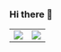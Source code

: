 ### Hi there 👋

<table cellspacing="0" cellpadding="0"><tr><td>
  <a href="https://git.io/streak-stats"><img src="http://github-readme-streak-stats.herokuapp.com/?user=KimPaivarinne"></a>
  </td><td>
  <a href="https://github.com/KimPaivarinne/github-readme-stats"><img src="https://github-readme-stats-zqfq.vercel.app/api/top-langs/?username=KimPaivarinne&count_private=true&langs_count=12&size_weight=0.5&count_weight=0.5&layout=donut"></a>
</td></tr></table>


<!--
**KimPaivarinne/KimPaivarinne** is a ✨ _special_ ✨ repository because its `README.md` (this file) appears on your GitHub profile.

Here are some ideas to get you started:

- 🔭 I’m currently working on ...
- 🌱 I’m currently learning ...
- 👯 I’m looking to collaborate on ...
- 🤔 I’m looking for help with ...
- 💬 Ask me about ...
- 📫 How to reach me: ...
- 😄 Pronouns: ...
- ⚡ Fun fact: ...
-->
